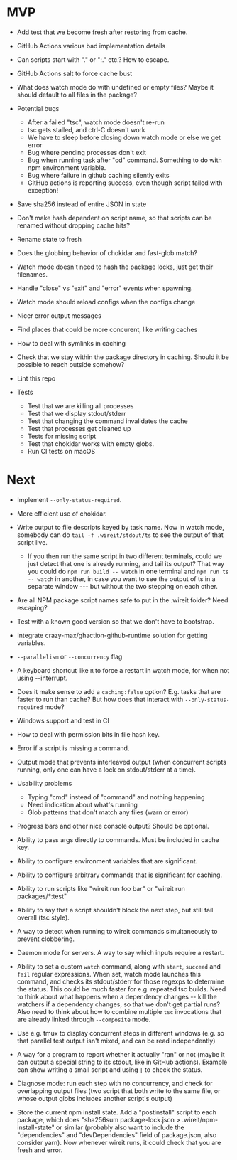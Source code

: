 # MVP

- Add test that we become fresh after restoring from cache.

- GitHub Actions various bad implementation details

- Can scripts start with "." or ":." etc.? How to escape.

- GitHub Actions salt to force cache bust

- What does watch mode do with undefined or empty files? Maybe it should default
  to all files in the package?

- Potential bugs

  - After a failed "tsc", watch mode doesn't re-run
  - tsc gets stalled, and ctrl-C doesn't work
  - We have to sleep before closing down watch mode or else we get error
  - Bug where pending processes don't exit
  - Bug when running task after "cd" command. Something to do with npm
    environment variable.
  - Bug where failure in github caching silently exits
  - GitHub actions is reporting success, even though script failed with
    exception!

- Save sha256 instead of entire JSON in state

- Don't make hash dependent on script name, so that scripts can be renamed
  without dropping cache hits?

- Rename state to fresh

- Does the globbing behavior of chokidar and fast-glob match?

- Watch mode doesn't need to hash the package locks, just get their filenames.

- Handle "close" vs "exit" and "error" events when spawning.

- Watch mode should reload configs when the configs change

- Nicer error output messages

- Find places that could be more concurent, like writing caches

- How to deal with symlinks in caching

- Check that we stay within the package directory in caching. Should it be
  possible to reach outside somehow?

- Lint this repo

- Tests

  - Test that we are killing all processes
  - Test that we display stdout/stderr
  - Test that changing the command invalidates the cache
  - Test that processes get cleaned up
  - Tests for missing script
  - Test that chokidar works with empty globs.
  - Run CI tests on macOS

# Next

- Implement `--only-status-required`.

- More efficient use of chokidar.

- Write output to file descripts keyed by task name. Now in watch mode, somebody
  can do `tail -f .wireit/stdout/ts` to see the output of that script live.

  - If you then run the same script in two different terminals, could we just
    detect that one is already running, and tail its output? That way you could
    do `npm run build -- watch` in one terminal and `npm run ts -- watch` in
    another, in case you want to see the output of ts in a separate window ---
    but without the two stepping on each other.

- Are all NPM package script names safe to put in the .wireit folder? Need
  escaping?

- Test with a known good version so that we don't have to bootstrap.

- Integrate crazy-max/ghaction-github-runtime solution for getting variables.

- `--parallelism` or `--concurrency` flag

- A keyboard shortcut like `R` to force a restart in watch mode, for when not
  using --interrupt.

- Does it make sense to add a `caching:false` option? E.g. tasks that are faster
  to run than cache? But how does that interact with `--only-status-required`
  mode?

- Windows support and test in CI

- How to deal with permission bits in file hash key.

- Error if a script is missing a command.

- Output mode that prevents interleaved output (when concurrent scripts running,
  only one can have a lock on stdout/stderr at a time).

- Usability problems

  - Typing "cmd" instead of "command" and nothing happening
  - Need indication about what's running
  - Glob patterns that don't match any files (warn or error)

- Progress bars and other nice console output? Should be optional.

- Ability to pass args directly to commands. Must be included in cache key.

- Ability to configure environment variables that are significant.

- Ability to configure arbitrary commands that is significant for caching.

- Ability to run scripts like "wireit run foo bar" or "wireit run
  packages/\*:test"

- Ability to say that a script shouldn't block the next step, but still fail
  overall (tsc style).

- A way to detect when running to wireit commands simultaneously to prevent
  clobbering.

- Daemon mode for servers. A way to say which inputs require a restart.

- Ability to set a custom `watch` command, along with `start`, `succeed` and
  `fail` regular expressions. When set, watch mode launches this command, and
  checks its stdout/stderr for those regexps to determine the status. This could
  be much faster for e.g. repeated tsc builds. Need to think about what happens
  when a dependency changes -- kill the watchers if a dependency changes, so
  that we don't get partial runs? Also need to think about how to combine
  multiple `tsc` invocations that are already linked through `--composite` mode.

- Use e.g. tmux to display concurrent steps in different windows (e.g. so that
  parallel test output isn't mixed, and can be read independently)

- A way for a program to report whether it actually "ran" or not (maybe it can
  output a special string to its stdout, like in GitHub actions). Example can
  show writing a small script and using `|` to check the status.

- Diagnose mode: run each step with no concurrency, and check for overlapping
  output files (two script that both write to the same file, or whose output
  globs includes another script's output)

- Store the current npm install state. Add a "postinstall" script to each
  package, which does "sha256sum package-lock.json > .wireit/npm-install-state"
  or similar (probably also want to include the "dependencies" and
  "devDependencies" field of package.json, also consider yarn). Now whenever
  wireit runs, it could check that you are fresh and error.
